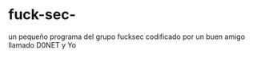 # fuck-sec-
un pequeño programa del grupo fucksec codificado por un buen amigo llamado D0NET y Yo  
